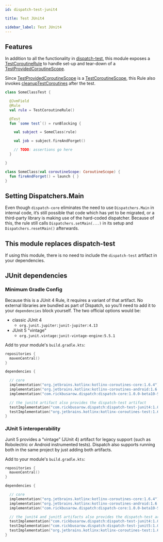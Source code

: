 ```yaml
---
id: dispatch-test-junit4

title: Test JUnit4

sidebar_label: Test JUnit4
---
```





## Features

In addition to all the functionality in [dispatch-test], this module exposes a [TestCoroutineRule]
to handle set-up and tear-down of a [TestProvidedCoroutineScope].

Since [TestProvidedCoroutineScope] is a [TestCoroutineScope], this Rule also
invokes [cleanupTestCoroutines][cleanupTestCoroutines] after the test.

```kotlin
class SomeClassTest {

  @JvmField
  @Rule
  val rule = TestCoroutineRule()

  @Test
  fun `some test`() = runBlocking {

    val subject = SomeClass(rule)

    val job = subject.fireAndForget()

    // TODO: assertions go here
  }

}

class SomeClass(val coroutineScope: CoroutineScope) {
  fun fireAndForget() = launch { }
}
```

## Setting Dispatchers.Main

Even though `dispatch-core` eliminates the need to use `Dispatchers.Main` in internal code, it’s
still possible that code which has yet to be migrated, or a third-party library is making use of the
hard-coded dispatcher. Because of this, the rule still calls `Dispatchers.setMain(...)` in its setup
and `Dispatchers.resetMain()` afterwards.

## This module replaces dispatch-test

If using this module, there is no need to include the `dispatch-test` artifact in your dependencies.

## JUnit dependencies

### Minimum Gradle Config

Because this is a JUnit 4 Rule, it requires a variant of that artifact. No external libraries are
bundled as part of Dispatch, so you’ll need to add it to your `dependencies` block yourself. The two
official options would be:

- classic JUnit 4
  - `org.junit.jupiter:junit-jupiter:4.13`
- JUnit 5 "vintage"
  - `org.junit.vintage:junit-vintage-engine:5.5.1`

Add to your module's `build.gradle.kts`:

```kotlin
repositories {
  mavenCentral()
}

dependencies {

  // core
  implementation("org.jetbrains.kotlinx:kotlinx-coroutines-core:1.6.4")
  implementation("org.jetbrains.kotlinx:kotlinx-coroutines-android:1.6.4")
  implementation("com.rickbusarow.dispatch:dispatch-core:1.0.0-beta10-SNAPSHOT")

  // the junit4 artifact also provides the dispatch-test artifact
  testImplementation("com.rickbusarow.dispatch:dispatch-test-junit4:1.0.0-beta10-SNAPSHOT")
  testImplementation("org.jetbrains.kotlinx:kotlinx-coroutines-test:1.6.4")
}
```

### JUnit 5 interoperability

Junit 5 provides a “vintage” (JUnit 4) artifact for legacy support (such as Robolectric or Android
instrumented tests). Dispatch also supports running both in the same project by just adding both
artifacts.

Add to your module's `build.gradle.kts`:

```kotlin
repositories {
  mavenCentral()
}

dependencies {

  // core
  implementation("org.jetbrains.kotlinx:kotlinx-coroutines-core:1.6.4")
  implementation("org.jetbrains.kotlinx:kotlinx-coroutines-android:1.6.4")
  implementation("com.rickbusarow.dispatch:dispatch-core:1.0.0-beta10-SNAPSHOT")

  // the junit4 and junit5 artifacts also provides the dispatch-test artifact
  testImplementation("com.rickbusarow.dispatch:dispatch-test-junit4:1.0.0-beta10-SNAPSHOT")
  testImplementation("com.rickbusarow.dispatch:dispatch-test-junit5:1.0.0-beta10-SNAPSHOT")
  testImplementation("org.jetbrains.kotlinx:kotlinx-coroutines-test:1.6.4")
}
```

[TestProvidedCoroutineScope]: https://rbusarow.github.io/Dispatch/api/dispatch-test/dispatch.test/-test-provided-coroutine-scope/index.html

[cleanupTestCoroutines]: https://rbusarow.github.io/Dispatch/api/dispatch-test/dispatch.test/-test-provided-coroutine-scope/index.html#kotlinx.coroutines.test/TestCoroutineScope/cleanupTestCoroutines/#/PointingToDeclaration/


[TestCoroutineRule]: https://rbusarow.github.io/Dispatch/api/dispatch-test-junit4/dispatch.test/-test-coroutine-rule/index.html

[dispatch-test]: https://rbusarow.github.io/Dispatch/api/dispatch-test/dispatch.test/index.html

[TestCoroutineScope]: https://kotlin.github.io/kotlinx.coroutines/kotlinx-coroutines-test/kotlinx.coroutines.test/-test-coroutine-scope/index.html
